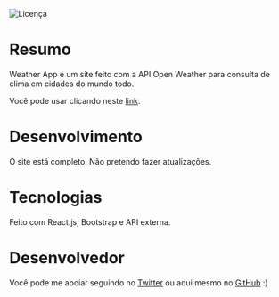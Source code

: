![Licença](https://img.shields.io/github/license/otaviozin/WeatherApp-reactjs?style=flat-square)

# Resumo
Weather App é um site feito com a API Open Weather para consulta de clima em cidades do mundo todo.

Você pode usar clicando neste [link](https://otavio-weatherapp.netlify.app).

# Desenvolvimento
O site está completo. Não pretendo fazer atualizações.

# Tecnologias
Feito com React.js, Bootstrap e API externa.

# Desenvolvedor
Você pode me apoiar seguindo no [Twitter](https://twitter.com/_otaviozin) ou aqui mesmo no [GitHub](https://github.com/otaviozin) :)
